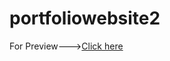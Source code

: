 # portfoliowebsite2

For Preview--->[Click here](https://sairamdondapatii.github.io/portfoliowebsite2/)
